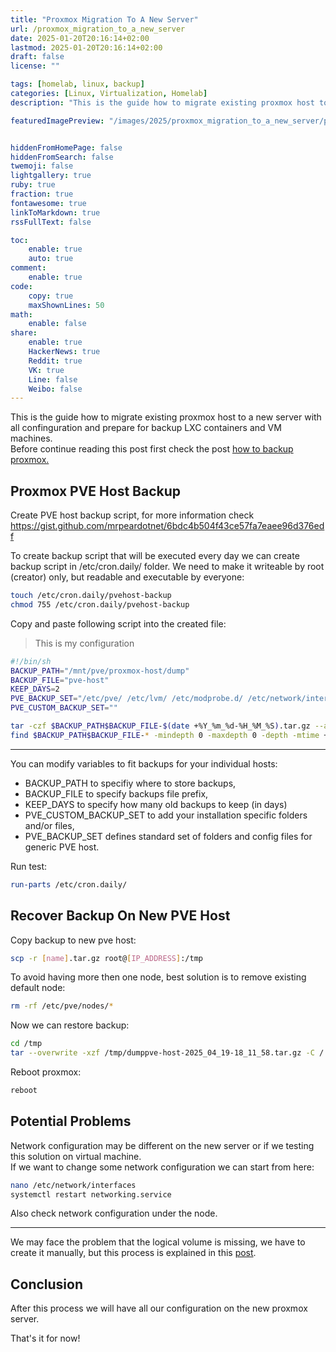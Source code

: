 ```yaml
---
title: "Proxmox Migration To A New Server"
url: /proxmox_migration_to_a_new_server
date: 2025-01-20T20:16:14+02:00
lastmod: 2025-01-20T20:16:14+02:00
draft: false
license: ""

tags: [homelab, linux, backup]
categories: [Linux, Virtualization, Homelab]
description: "This is the guide how to migrate existing proxmox host to a new server..."

featuredImagePreview: "/images/2025/proxmox_migration_to_a_new_server/proxmox_migration_to_a_new_server.png"


hiddenFromHomePage: false
hiddenFromSearch: false
twemoji: false
lightgallery: true
ruby: true
fraction: true
fontawesome: true
linkToMarkdown: true
rssFullText: false

toc:
    enable: true
    auto: true
comment:
    enable: true
code:
    copy: true
    maxShownLines: 50
math:
    enable: false
share:
    enable: true
    HackerNews: true
    Reddit: true
    VK: true
    Line: false
    Weibo: false
---
```

<!--more-->

This is the guide how to migrate existing proxmox host to a new server with all confinguration and prepare for backup LXC containers and VM machines.  
Before continue reading this post first check the post [how to backup proxmox.](https://vukilis.com/how_to_backup_proxmox/)

## Proxmox PVE Host Backup

Create PVE host backup script, for more information check https://gist.github.com/mrpeardotnet/6bdc4b504f43ce57fa7eaee96d376edf


To create backup script that will be executed every day we can create backup script in /etc/cron.daily/ folder. We need to make it writeable by root (creator) only, but readable and executable by everyone:

```bash
touch /etc/cron.daily/pvehost-backup
chmod 755 /etc/cron.daily/pvehost-backup
```

Copy and paste following script into the created file:


> This is my configuration

```bash
#!/bin/sh
BACKUP_PATH="/mnt/pve/proxmox-host/dump"
BACKUP_FILE="pve-host"
KEEP_DAYS=2
PVE_BACKUP_SET="/etc/pve/ /etc/lvm/ /etc/modprobe.d/ /etc/network/interfaces /etc/vzdump.conf /etc/sysctl.conf /etc/resolv conf /etc/ksmtuned.conf /etc/host>"
PVE_CUSTOM_BACKUP_SET=""

tar -czf $BACKUP_PATH$BACKUP_FILE-$(date +%Y_%m_%d-%H_%M_%S).tar.gz --absolute-names $PVE_BACKUP_SET $PVE_CUSTOM_BACKUP_SET
find $BACKUP_PATH$BACKUP_FILE-* -mindepth 0 -maxdepth 0 -depth -mtime +$KEEP_DAYS -delete
```

---

You can modify variables to fit backups for your individual hosts:

- BACKUP_PATH to specifiy where to store backups,
- BACKUP_FILE to specify backups file prefix,
- KEEP_DAYS to specify how many old backups to keep (in days)
- PVE_CUSTOM_BACKUP_SET to add your installation specific folders and/or files,
- PVE_BACKUP_SET defines standard set of folders and config files for generic PVE host.

Run test:

```bash
run-parts /etc/cron.daily/
```

## Recover Backup On New PVE Host

Copy backup to new pve host:

```bash
scp -r [name].tar.gz root@[IP_ADDRESS]:/tmp
```

To avoid having more then one node, best solution is to remove existing default node:

```bash
rm -rf /etc/pve/nodes/*
```

Now we can restore backup:

```bash
cd /tmp
tar --overwrite -xzf /tmp/dumppve-host-2025_04_19-18_11_58.tar.gz -C /
```

Reboot proxmox:

```bash
reboot
```

## Potential Problems

Network configuration may be different on the new server or if we testing this solution on virtual machine.  
If we want to change some network configuration we can start from here:

```bash
nano /etc/network/interfaces
systemctl restart networking.service
```

Also check network configuration under the node.

---

We may face the problem that the logical volume is missing, we have to create it manually, but this process is explained in this [post](https://vukilis.com/how_to_restore_proxmox/).


## Conclusion

After this process we will have all our configuration on the new proxmox server.

That's it for now!


